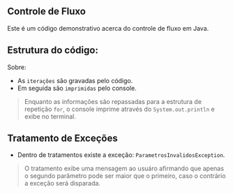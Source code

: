 ## Controle de Fluxo

Este é um código demonstrativo acerca do controle de fluxo em Java.

## Estrutura do código:

Sobre:

- As `iterações` são gravadas pelo código.
- Em seguida são `imprimidas` pelo console.

>  Enquanto as informações são repassadas para a estrutura de repetição `for`, o console imprime através do `System.out.println` e exibe no terminal.



## Tratamento de Exceções

- Dentro de tratamentos existe a exceção: `ParametrosInvalidosException`.

>O tratamento exibe uma mensagem ao usuáro afirmando que apenas o segundo parâmetro pode ser maior que o primeiro, caso o contrário a exceção será disparada.
